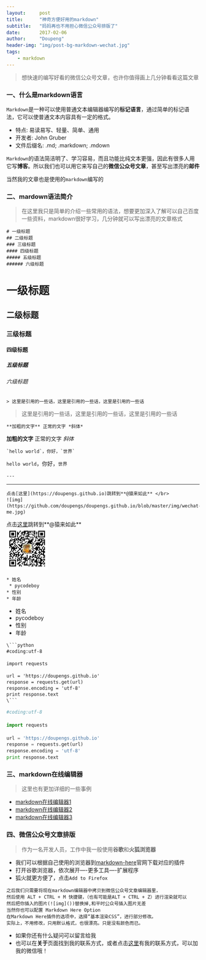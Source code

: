 ```yaml
---
layout:     post
title:      "神奇方便好用的markdown"
subtitle:   "妈妈再也不用担心微信公众号排版了"
date:       2017-02-06
author:     "Doupeng"
header-img: "img/post-bg-markdown-wechat.jpg"
tags:
    - markdown
---
```


> 想快速的编写好看的微信公众号文章，也许你值得画上几分钟看看这篇文章

### 一、什么是markdown语言

`Markdown`是一种可以使用普通文本编辑器编写的**标记语言**，通过简单的标记语法，它可以使普通文本内容具有一定的格式。

- 特点: 易读易写、轻量、简单、通用 
- 开发者: John Gruber 
- 文件后缀名: .md; .markdown; .mdown 

`Markdown`的语法简洁明了、学习容易，而且功能比纯文本更强，因此有很多人用它写**博客**。所以我们也可以用它来写自己的**微信公众号文章**，甚至写出漂亮的**邮件**

当然我的文章也是使用的`markdown`编写的

### 二、mardown语法简介

> 在这里我只是简单的介绍一些常用的语法，想要更加深入了解可以自己百度一些资料，markdown很好学习，几分钟就可以写出漂亮的文章格式

```
# 一级标题
## 二级标题
### 三级标题
#### 四级标题
##### 五级标题
###### 六级标题
```

# 一级标题

## 二级标题

### 三级标题

#### 四级标题

##### 五级标题

###### 六级标题

```
> 这里是引用的一些话，这里是引用的一些话，这里是引用的一些话
```

> 这里是引用的一些话，这里是引用的一些话，这里是引用的一些话

```
**加粗的文字** 正常的文字 *斜体*
```

**加粗的文字** 正常的文字 *斜体*

```
`hello world`，你好，`世界`
```

`hello world`，你好，`世界`

```
---
```

---

```
点击[这里](https://doupengs.github.io)跳转到**@猿来如此** </br>
![img](https://github.com/doupengs/doupengs.github.io/blob/master/img/wechat-me.jpg)
```

点击[这里](https://doupengs.github.io)跳转到**@猿来如此** </br>
![img](https://github.com/doupengs/doupengs.github.io/blob/master/img/wechat-me.jpg)

```
* 姓名
 * pycodeboy 
* 性别
* 年龄
```

* 姓名
 * pycodeboy 
* 性别
* 年龄

```
\```python
#coding:utf-8

import requests

url = 'https://doupengs.github.io'
response = requests.get(url)
response.encoding = 'utf-8'
print response.text
\```
```

```python
#coding:utf-8

import requests

url = 'https://doupengs.github.io'
response = requests.get(url)
response.encoding = 'utf-8'
print response.text
```

### 三、markdown在线编辑器

> 这里也有更加详细的一些事例

* [markdown在线编辑器1](https://www.zybuluo.com/mdeditor)
* [markdown在线编辑器2](http://mahua.jser.me/)
* [markdown在线编辑器3](http://tool.oschina.net/markdown/)

### 四、微信公众号文章排版

> 作为一名开发人员，工作中我一般使用**谷歌**和**火狐浏览器**

* 我们可以根据自己使用的浏览器到[markdown-here](http://markdown-here.com/get.html)官网下载对应的插件
* 打开谷歌浏览器，依次展开—-更多工具—-扩展程序
* 狐火就更方便了，点击`Add to Firefox`

```
之后我们只需要将现在markdown编辑器中拷贝到微信公众号文章编辑器里，
然后使用 ALT + CTRL + M 快捷键，（也有可能是ALT + CTRL + Z）进行渲染就可以
然后把你插入的图片(![img]())替换掉,和平时公众号插入图片无差
当然你也可以配置 Markdown Here Option
在Markdown Here插件的选项中，选择“基本渲染CSS”，进行部分修改。
实际上，不用修改，只用默认格式，也很漂亮。只是没有颜色而已。
```
* 如果你还有什么疑问可以留言给我
* 也可以在**关于**页面找到我的联系方式，或者点击[这里](https://doupengs.github.io/me.html)有我的联系方式，可以加我的微信哦！
